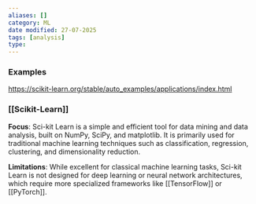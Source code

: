 ```yaml
---
aliases: []
category: ML
date modified: 27-07-2025
tags: [analysis]
type: 
---
```

### Examples

https://scikit-learn.org/stable/auto_examples/applications/index.html

### [[Scikit-Learn]]

**Focus**: 
  Sci-kit Learn is a simple and efficient tool for data mining and data analysis, built on NumPy, SciPy, and matplotlib. It is primarily used for traditional machine learning techniques such as classification, regression, clustering, and dimensionality reduction.
  
**Limitations**: 
  While excellent for classical machine learning tasks, Sci-kit Learn is not designed for deep learning or neural network architectures, which require more specialized frameworks like [[TensorFlow]] or [[PyTorch]].
